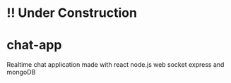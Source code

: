 # !! Under Construction
# chat-app
Realtime chat application made with react node.js web socket express and mongoDB
